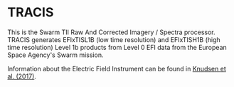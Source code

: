 # TRACIS 

This is the Swarm TII Raw And Corrected Imagery / Spectra processor. TRACIS generates EFIxTISL1B (low time resolution) and EFIxTISH1B (high time resolution) Level 1b products from Level 0 EFI data from the European Space Agency's Swarm mission.

Information about the Electric Field Instrument can be found in [Knudsen et al. (2017)](https://doi.org/10.1002/2016JA022571).
